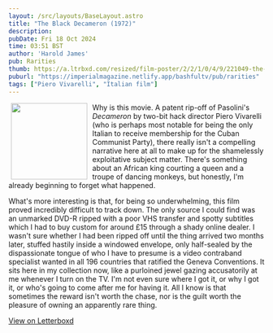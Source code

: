 ```yaml
---
layout: /src/layouts/BaseLayout.astro
title: "The Black Decameron (1972)"
description: 
pubDate: Fri 18 Oct 2024
time: 03:51 BST
author: 'Harold James'
pub: Rarities
thumb: https://a.ltrbxd.com/resized/film-poster/2/2/1/0/4/9/221049-the-black-decameron-0-2000-0-3000-crop.jpg?v=02c833eaaf
puburl: "https://imperialmagazine.netlify.app/bashfultv/pub/rarities"
tags: ["Piero Vivarelli", "Italian film"]
---
```

<img src="https://a.ltrbxd.com/resized/film-poster/2/2/1/0/4/9/221049-the-black-decameron-0-2000-0-3000-crop.jpg?v=02c833eaaf" style="width:150px;height:auto;float:left;padding-right:10px;padding-left:5px;">

Why is this movie. A patent rip-off of Pasolini's <i>Decameron</i> by two-bit hack director Piero Vivarelli (who is perhaps most notable for being the only Italian to receive membership for the Cuban Communist Party), there really isn't a compelling narrative here at all to make up for the shamelessly exploitative subject matter. There's something about an African king courting a queen and a troupe of dancing monkeys, but honestly, I'm already beginning to forget what happened. 

What's more interesting is that, for being so underwhelming, this film proved incredibly difficult to track down. The only source I could find was an unmarked DVD-R ripped with a poor VHS transfer and spotty subtitles which I had to buy custom for around £15 through a shady online dealer. I wasn't sure whether I had been ripped off until the thing arrived two months later, stuffed hastily inside a windowed envelope, only half-sealed by the dispassionate tongue of who I have to presume is a video contraband specialist wanted in all 196 countries that ratified the Geneva Conventions. It sits here in my collection now, like a purloined jewel gazing accusatorily at me whenever I turn on the TV. I'm not even sure where I got it, or why I got it, or who's going to come after me for having it. All I know is that sometimes the reward isn't worth the chase, nor is the guilt worth the pleasure of owning an apparently rare thing.

<a href="https://letterboxd.com/for_you_bruce/film/the-black-decameron" target="_blank" rel="noopener noreferrer">View on Letterboxd</a>